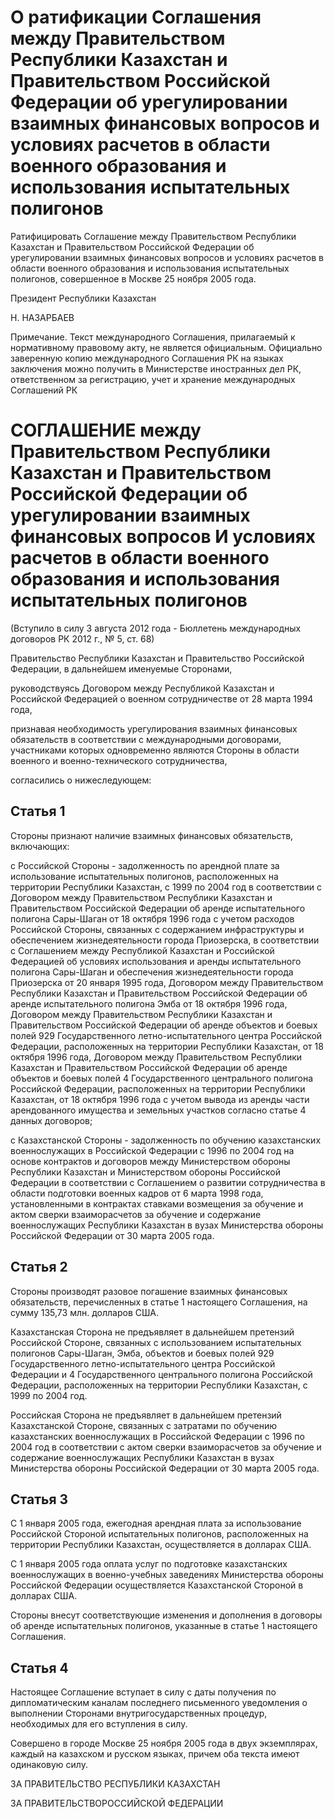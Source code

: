 # О ратификации Соглашения между Правительством Республики Казахстан и Правительством Российской Федерации об урегулировании взаимных финансовых вопросов и условиях расчетов в области военного образования и использования испытательных полигонов

Ратифицировать Соглашение между Правительством Республики Казахстан и Правительством Российской Федерации об урегулировании взаимных финансовых вопросов и условиях расчетов в области военного образования и использования испытательных полигонов, совершенное в Москве 25 ноября 2005 года.

Президент Республики Казахстан

Н. НАЗАРБАЕВ

Примечание. Текст международного Соглашения, прилагаемый к нормативному правовому акту, не является официальным. Официально заверенную копию международного Соглашения РК на языках заключения можно получить в Министерстве иностранных дел РК, ответственном за регистрацию, учет и хранение международных Соглашений РК

# СОГЛАШЕНИЕ между Правительством Республики Казахстан и Правительством Российской Федерации об урегулировании взаимных финансовых вопросов И условиях расчетов в области военного образования и использования испытательных полигонов

(Вступило в силу 3 августа 2012 года - Бюллетень международных договоров РК 2012 г., № 5, ст. 68)

Правительство Республики Казахстан и Правительство Российской Федерации, в дальнейшем именуемые Сторонами,

руководствуясь Договором между Республикой Казахстан и Российской Федерацией о военном сотрудничестве от 28 марта 1994 года,

признавая необходимость урегулирования взаимных финансовых обязательств в соответствии с международными договорами, участниками которых одновременно являются Стороны в области военного и военно-технического сотрудничества,

согласились о нижеследующем:

## Статья 1

Стороны признают наличие взаимных финансовых обязательств, включающих:

с Российской Стороны - задолженность по арендной плате за использование испытательных полигонов, расположенных на территории Республики Казахстан, с 1999 по 2004 год в соответствии с Договором между Правительством Республики Казахстан и Правительством Российской Федерации об аренде испытательного полигона Сары-Шаган от 18 октября 1996 года с учетом расходов Российской Стороны, связанных с содержанием инфраструктуры и обеспечением жизнедеятельности города Приозерска, в соответствии с Соглашением между Республикой Казахстан и Российской Федерацией об условиях использования и аренды испытательного полигона Сары-Шаган и обеспечения жизнедеятельности города Приозерска от 20 января 1995 года, Договором между Правительством Республики Казахстан и Правительством Российской Федерации об аренде испытательного полигона Эмба от 18 октября 1996 года, Договором между Правительством Республики Казахстан и Правительством Российской Федерации об аренде объектов и боевых полей 929 Государственного летно-испытательного центра Российской Федерации, расположенных на территории Республики Казахстан, от 18 октября 1996 года, Договором между Правительством Республики Казахстан и Правительством Российской Федерации об аренде объектов и боевых полей 4 Государственного центрального полигона Российской Федерации, расположенных на территории Республики Казахстан, от 18 октября 1996 года с учетом вывода из аренды части арендованного имущества и земельных участков согласно статье 4 данных договоров;

с Казахстанской Стороны - задолженность по обучению казахстанских военнослужащих в Российской Федерации с 1996 по 2004 год на основе контрактов и договоров между Министерством обороны Республики Казахстан и Министерством обороны Российской Федерации в соответствии с Соглашением о развитии сотрудничества в области подготовки военных кадров от 6 марта 1998 года, установленными в контрактах ставками возмещения за обучение и актом сверки взаиморасчетов за обучение и содержание военнослужащих Республики Казахстан в вузах Министерства обороны Российской Федерации от 30 марта 2005 года.

## Статья 2

Стороны производят разовое погашение взаимных финансовых обязательств, перечисленных в статье 1 настоящего Соглашения, на сумму 135,73 млн. долларов США.

Казахстанская Сторона не предъявляет в дальнейшем претензий Российской Стороне, связанных с использованием испытательных полигонов Сары-Шаган, Эмба, объектов и боевых полей 929 Государственного летно-испытательного центра Российской Федерации и 4 Государственного центрального полигона Российской Федерации, расположенных на территории Республики Казахстан, с 1999 по 2004 год.

Российская Сторона не предъявляет в дальнейшем претензий Казахстанской Стороне, связанных с затратами по обучению казахстанских военнослужащих в Российской Федерации с 1996 по 2004 год в соответствии с актом сверки взаиморасчетов за обучение и содержание военнослужащих Республики Казахстан в вузах Министерства обороны Российской Федерации от 30 марта 2005 года.

## Статья 3

С 1 января 2005 года, ежегодная арендная плата за использование Российской Стороной испытательных полигонов, расположенных на территории Республики Казахстан, осуществляется в долларах США.

С 1 января 2005 года оплата услуг по подготовке казахстанских военнослужащих в военно-учебных заведениях Министерства обороны Российской Федерации осуществляется Казахстанской Стороной в долларах США.

Стороны внесут соответствующие изменения и дополнения в договоры об аренде испытательных полигонов, указанные в статье 1 настоящего Соглашения.

## Статья 4

Настоящее Соглашение вступает в силу с даты получения по дипломатическим каналам последнего письменного уведомления о выполнении Сторонами внутригосударственных процедур, необходимых для его вступления в силу.

Совершено в городе Москве 25 ноября 2005 года в двух экземплярах, каждый на казахском и русском языках, причем оба текста имеют одинаковую силу.

ЗА ПРАВИТЕЛЬСТВО РЕСПУБЛИКИ КАЗАХСТАН

ЗА ПРАВИТЕЛЬСТВОРОССИЙСКОЙ ФЕДЕРАЦИИ

